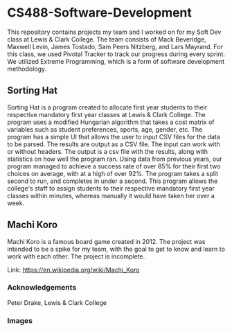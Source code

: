 # CS488-Software-Development
This repository contains projects my team and I worked on for my Soft Dev class at Lewis &amp; Clark College. The team consists of Mack Beveridge, Maxwell Levin, James Tostado, Sam Peers Nitzberg, and Lars Mayrand. For this class, we used Pivotal Tracker to track our progress during every sprint. We utilized Extreme Programming, which is a form of software development methodology.

## Sorting Hat
Sorting Hat is a program created to allocate first year students to their respective mandatory first year classes at Lewis & Clark College.
The program uses a modified Hungarian algorithm that takes a cost matrix of variables such as student preferences, sports, age, gender, etc.
The program has a simple UI that allows the user to input CSV files for the data to be parsed. The results are output as a CSV file. The input can work with or without headers. 
The output is a csv file with the results, along with statistics on how well the program ran. Using data from previous years, our program managed to achieve a success rate of over 85% for their first two choices on average, with at a high of over 92%.
The program takes a split second to run, and completes in under a second.
This program allows the college's staff to assign students to their respective mandatory first year classes within minutes, whereas manually it would have taken her over a week. 

## Machi Koro
Machi Koro is a famous board game created in 2012. The project was intended to be a spike for my team, with the goal to get to know and learn to work with each other.
The project is incomplete.

Link: https://en.wikipedia.org/wiki/Machi_Koro

### Acknowledgements
Peter Drake, Lewis &amp; Clark College

### Images



